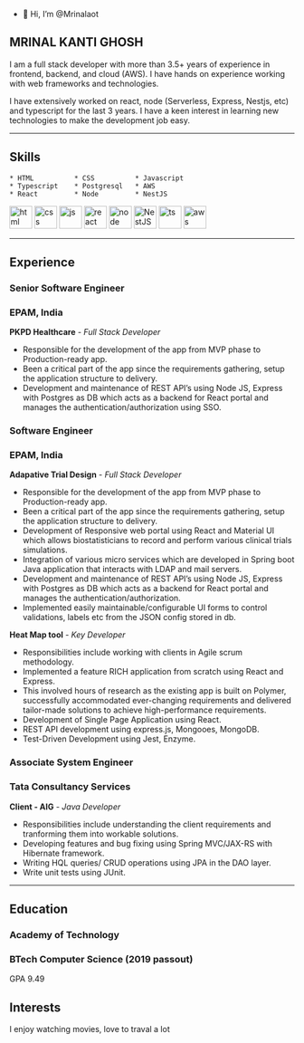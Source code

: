 
- 👋 Hi, I’m @Mrinalaot

## MRINAL KANTI GHOSH

I am a full stack developer with more than 3.5+ years of experience in frontend, backend, and cloud (AWS). I have hands on experience working with web frameworks and technologies. 

I have extensively worked on react, node (Serverless, Express, Nestjs, etc) and typescript for the last 3 years. I have a keen interest in learning new technologies to make the development job easy.

---

## Skills
```
* HTML          * CSS          * Javascript
* Typescript    * Postgresql   * AWS
* React         * Node         * NestJS         

```

<p align='left'>
  <img src="https://upload.wikimedia.org/wikipedia/commons/thumb/6/61/HTML5_logo_and_wordmark.svg/2048px-HTML5_logo_and_wordmark.svg.png" alt="html" width="40" height="40">
  <img src='https://upload.wikimedia.org/wikipedia/commons/thumb/d/d5/CSS3_logo_and_wordmark.svg/1200px-CSS3_logo_and_wordmark.svg.png' alt="css" width="40" height="40">
  <img src='https://upload.wikimedia.org/wikipedia/commons/thumb/b/ba/Javascript_badge.svg/1200px-Javascript_badge.svg.png' height='40' width='40' alt="js">
   <img src="https://upload.wikimedia.org/wikipedia/commons/thumb/a/a7/React-icon.svg/1280px-React-icon.svg.png" alt="react" width="40" height="40"/>
   <img src="https://www.javatpoint.com/js/nodejs/images/node-js-tutorial.png" alt="node" width="40" height="40"/>
  <img src="https://upload.wikimedia.org/wikipedia/commons/a/a8/NestJS.svg" alt="NestJS" width="40" height="40"/>
  <img src="https://upload.wikimedia.org/wikipedia/commons/thumb/4/4c/Typescript_logo_2020.svg/1200px-Typescript_logo_2020.svg.png" alt="ts" width="40" height="40"/>
  <img src="https://pbs.twimg.com/profile_images/1351573137855373312/NusaOfNL_400x400.jpg" alt="aws" width="40" height="40"/>
</p>

---

## Experience

### **Senior Software Engineer**
### EPAM, India

**PKPD Healthcare** - _Full Stack Developer_
* Responsible for the development of the app from MVP phase to Production-ready app. 
* Been a critical part of the app since the requirements gathering, setup the application structure to delivery.
* Development and maintenance of REST API’s using Node JS, Express with Postgres as DB which acts as a backend for React portal and manages the authentication/authorization using SSO.
 
### **Software Engineer**
### EPAM, India

**Adapative Trial Design** - _Full Stack Developer_
* Responsible for the development of the app from MVP phase to Production-ready app. 
* Been a critical part of the app since the requirements gathering, setup the application structure to delivery.
* Development of Responsive web portal using React and Material UI which allows biostatisticians to record and perform various clinical trials simulations.
* Integration of various micro services which are developed in Spring boot Java application that interacts with LDAP and mail servers.
* Development and maintenance of REST API’s using Node JS, Express with Postgres as DB which acts as a backend for React portal and manages the authentication/authorization.
* Implemented easily maintainable/configurable UI forms to control validations, labels etc from the JSON config stored in db.

**Heat Map tool** - _Key Developer_
* Responsibilities include working with clients in Agile scrum methodology. 
* Implemented a feature RICH application from scratch using React and Express. 
* This involved hours of research as the existing app is built on Polymer, successfully accommodated ever-changing requirements and delivered tailor-made solutions to achieve high-performance requirements. 
* Development of Single Page Application using React.
* REST API development using express.js, Mongooes, MongoDB.
* Test-Driven Development using Jest, Enzyme.


### **Associate System Engineer**
### Tata Consultancy Services

**Client - AIG** - _Java Developer_

* Responsibilities include understanding the client requirements and tranforming them into workable solutions. 
* Developing features and bug fixing using Spring MVC/JAX-RS with Hibernate framework. 
* Writing HQL queries/ CRUD operations using JPA in the DAO layer. 
* Write unit tests using JUnit. 

---

## Education

### **Academy of Technology**
### BTech Computer Science (2019 passout)
GPA 9.49

## Interests

I enjoy watching movies, love to traval a lot 
